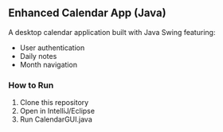 ## Enhanced Calendar App (Java)

A desktop calendar application built with Java Swing featuring:
- User authentication
- Daily notes
- Month navigation

### How to Run
1. Clone this repository
2. Open in IntelliJ/Eclipse
3. Run CalendarGUI.java